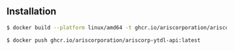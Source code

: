 ## Installation

```bash
$ docker build --platform linux/amd64 -t ghcr.io/ariscorporation/ariscorp-ytdl-api:latest .

$ docker push ghcr.io/ariscorporation/ariscorp-ytdl-api:latest
```
